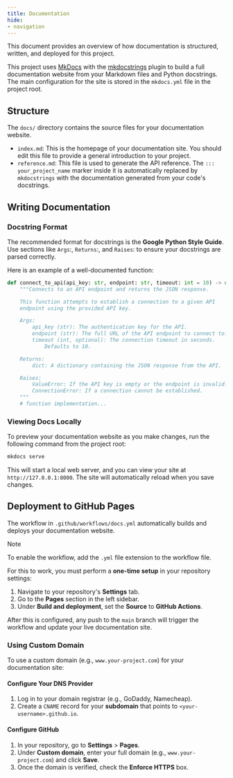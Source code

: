 ```yaml
---
title: Documentation
hide:
- navigation
---
```


This document provides an overview of how documentation is structured, written, and deployed for this project.

This project uses [MkDocs](https://github.com/mkdocs/mkdocs) with the [mkdocstrings](https://github.com/mkdocstrings/mkdocstrings?tab=coc-ov-file) plugin to build a full documentation website from your Markdown files and Python docstrings. The main configuration for the site is stored in the `mkdocs.yml` file in the project root.

## Structure
The `docs/` directory contains the source files for your documentation website.
- `index.md`: This is the homepage of your documentation site. You should edit this file to provide a general introduction to your project.
- `reference.md`: This file is used to generate the API reference. The `::: your_project_name` marker inside it is automatically replaced by `mkdocstrings` with the documentation generated from your code's docstrings. 

## Writing Documentation
### Docstring Format
The recommended format for docstrings is the **Google Python Style Guide**. Use sections like `Args`:, `Returns`:, and `Raises`: to ensure your docstrings are parsed correctly.

Here is an example of a well-documented function:
```python
def connect_to_api(api_key: str, endpoint: str, timeout: int = 10) -> dict:
    """Connects to an API endpoint and returns the JSON response.

    This function attempts to establish a connection to a given API
    endpoint using the provided API key.

    Args:
        api_key (str): The authentication key for the API.
        endpoint (str): The full URL of the API endpoint to connect to.
        timeout (int, optional): The connection timeout in seconds.
            Defaults to 10.

    Returns:
        dict: A dictionary containing the JSON response from the API.

    Raises:
        ValueError: If the API key is empty or the endpoint is invalid.
        ConnectionError: If a connection cannot be established.
    """
    # function implementation...
```

### Viewing Docs Locally
To preview your documentation website as you make changes, run the following command from the project root:
```bash
mkdocs serve
```

This will start a local web server, and you can view your site at `http://127.0.0.1:8000`. The site will automatically reload when you save changes.

## Deployment to GitHub Pages
The workflow in `.github/workflows/docs.yml` automatically builds and deploys your documentation website. 

> [!NOTE]
> To enable the workflow, add the `.yml` file extension to the workflow file.

For this to work, you must perform a **one-time setup** in your repository settings:
1. Navigate to your repository's **Settings** tab.
2. Go to the **Pages** section in the left sidebar.
3. Under **Build and deployment**, set the **Source** to **GitHub Actions**.

After this is configured, any push to the `main` branch will trigger the workflow and update your live documentation site.

### Using Custom Domain
To use a custom domain (e.g., `www.your-project.com`) for your documentation site:

#### Configure Your DNS Provider
1. Log in to your domain registrar (e.g., GoDaddy, Namecheap).
2. Create a `CNAME` record for your **subdomain** that points to `<your-username>.github.io`.

#### Configure GitHub
1. In your repository, go to **Settings** > **Pages**.
2. Under **Custom domain**, enter your full domain (e.g., `www.your-project.com`) and click **Save**.
3. Once the domain is verified, check the **Enforce HTTPS** box.